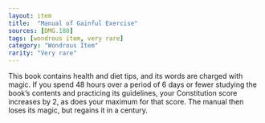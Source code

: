 ```yaml
---
layout: item
title:  "Manual of Gainful Exercise"
sources: [DMG.180]
tags: [wondrous item, very rare]
category: "Wondrous Item"
rarity: "Very rare"
---
```


This book contains health and diet tips, and its words are charged with magic. If you spend 48 hours over a period of 6 days or fewer studying the book’s contents and practicing its guidelines, your Constitution score increases by 2, as does your maximum for that score. The manual then loses its magic, but regains it in a century.
